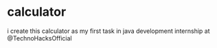 # calculator
i create this calculator as my first task in java development internship at @TechnoHacksOfficial 
